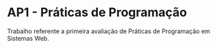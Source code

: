 # AP1 - Práticas de Programação
Trabalho referente a primeira avaliação de Práticas de Programação em Sistemas Web.
